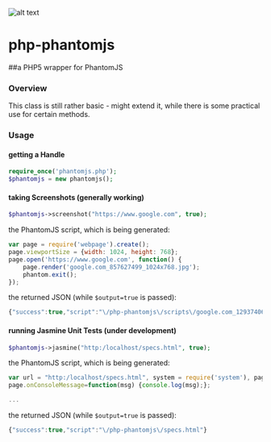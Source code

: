 ![alt text](http://www.codefx.biz/favicon.ico "php-phantomjs")
# php-phantomjs
##a PHP5 wrapper for PhantomJS

### Overview
This class is still rather basic - might extend it, while there is some practical use for certain methods.

### Usage

#### getting a Handle
```php
require_once('phantomjs.php');
$phantomjs = new phantomjs();
```

#### taking Screenshots (generally working)
```php
$phantomjs->screenshot("https://www.google.com", true);
```

the PhantomJS script, which is being generated:
```javascript
var page = require('webpage').create();
page.viewportSize = {width: 1024, height: 768};
page.open('https://www.google.com', function() {
	page.render('google.com_857627499_1024x768.jpg');
	phantom.exit();
});
```
the returned JSON (while `$output=true` is passed):
```javascript
{"success":true,"script":"\/php-phantomjs\/scripts\/google.com_1293740674.js"}

```

#### running Jasmine Unit Tests (under development)
```php
$phantomjs->jasmine("http:/localhost/specs.html", true);
```

the PhantomJS script, which is being generated:
```javascript
var url = "http:/localhost/specs.html", system = require('system'), page = require('webpage').create();
page.onConsoleMessage=function(msg) {console.log(msg);};

...

```
the returned JSON (while `$output=true` is passed):
```javascript
{"success":true,"script":"\/php-phantomjs\/specs.html"}

```